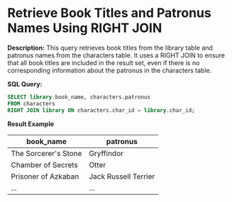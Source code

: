 # Retrieve Book Titles and Patronus Names Using RIGHT JOIN

**Description:**
This query retrieves book titles from the library table and patronus names from the characters table. It uses a RIGHT JOIN to ensure that all book titles are included in the result set, even if there is no corresponding information about the patronus in the characters table.

**SQL Query:**

```sql
SELECT library.book_name, characters.patronus
FROM characters
RIGHT JOIN library ON characters.char_id = library.char_id;

  ```

**Result Example**

|   book_name           |     patronus        |
|-----------------------|---------------------|
| The Sorcerer's Stone  | Gryffindor          |
| Chamber of Secrets    |  Otter              |
| Prisoner of Azkaban   | Jack Russell Terrier|
| ...                   | ...                 |
